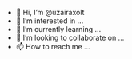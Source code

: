 - 👋 Hi, I’m @uzairaxolt
- 👀 I’m interested in ...
- 🌱 I’m currently learning ...
- 💞️ I’m looking to collaborate on ...
- 📫 How to reach me ...

<!---
uzairaxolt/uzairaxolt is a ✨ special ✨ repository because its `README.md` (this file) appears on your GitHub profile.
You can click the Preview link to take a look at your changes.
--->
